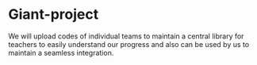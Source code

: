 # Giant-project
We will upload codes of individual teams to maintain a central library for teachers to easily understand our progress and also can be used by us to maintain a seamless integration.

